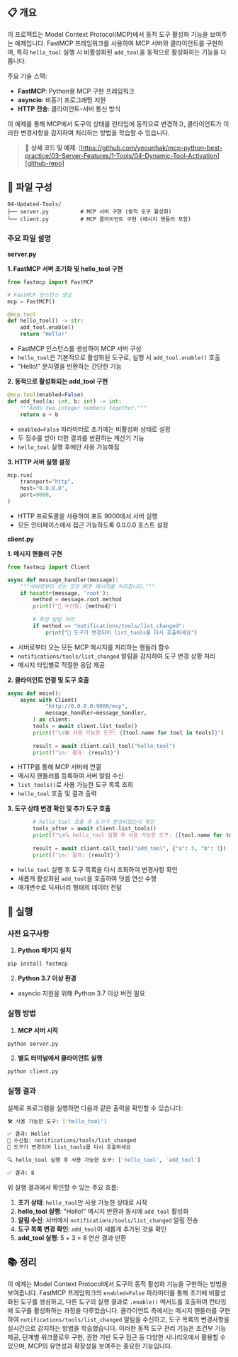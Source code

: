 ## 📋 개요

이 프로젝트는 Model Context Protocol(MCP)에서 동적 도구 활성화 기능을 보여주는 예제입니다. FastMCP 프레임워크를 사용하여 MCP 서버와 클라이언트를 구현하며, 특히 `hello_tool` 실행 시 비활성화된 `add_tool`을 동적으로 활성화하는 기능을 다룹니다. 

주요 기술 스택:
- **FastMCP**: Python용 MCP 구현 프레임워크
- **asyncio**: 비동기 프로그래밍 지원
- **HTTP 전송**: 클라이언트-서버 통신 방식

이 예제를 통해 MCP에서 도구의 상태를 런타임에 동적으로 변경하고, 클라이언트가 이러한 변경사항을 감지하여 처리하는 방법을 학습할 수 있습니다.

> 🔗 **상세 코드 및 예제**: [https://github.com/yeounhak/mcp-python-best-practice/03-Server-Features/1-Tools/04-Dynamic-Tool-Activation][github-repo]

[github-repo]: https://github.com/yeounhak/mcp-python-best-practice/03-Server-Features/1-Tools/04-Dynamic-Tool-Activation

## 📁 파일 구성

```
04-Updated-Tools/
├── server.py          # MCP 서버 구현 (동적 도구 활성화)
└── client.py          # MCP 클라이언트 구현 (메시지 핸들러 포함)
```

### 주요 파일 설명

**server.py**

**1. FastMCP 서버 초기화 및 hello_tool 구현**
```python
from fastmcp import FastMCP

# FastMCP 인스턴스 생성
mcp = FastMCP()

@mcp.tool
def hello_tool() -> str:
    add_tool.enable()
    return "Hello!"
```
- FastMCP 인스턴스를 생성하여 MCP 서버 구성
- `hello_tool`은 기본적으로 활성화된 도구로, 실행 시 `add_tool.enable()` 호출
- "Hello!" 문자열을 반환하는 간단한 기능

**2. 동적으로 활성화되는 add_tool 구현**
```python
@mcp.tool(enabled=False)
def add_tool(a: int, b: int) -> int:
    """Adds two integer numbers together."""
    return a + b
```
- `enabled=False` 파라미터로 초기에는 비활성화 상태로 설정
- 두 정수를 받아 더한 결과를 반환하는 계산기 기능
- `hello_tool` 실행 후에만 사용 가능해짐

**3. HTTP 서버 실행 설정**
```python
mcp.run(
    transport="http",
    host="0.0.0.0",
    port=9000,
)
```
- HTTP 프로토콜을 사용하여 포트 9000에서 서버 실행
- 모든 인터페이스에서 접근 가능하도록 0.0.0.0 호스트 설정

**client.py**

**1. 메시지 핸들러 구현**
```python
from fastmcp import Client

async def message_handler(message):
    """서버로부터 오는 모든 MCP 메시지를 처리합니다."""
    if hasattr(message, 'root'):
        method = message.root.method
        print(f"📨 수신됨: {method}")
        
        # 특정 알림 처리
        if method == "notifications/tools/list_changed":
            print("🔄 도구가 변경되어 list_tools를 다시 호출하세요")
```
- 서버로부터 오는 모든 MCP 메시지를 처리하는 핸들러 함수
- `notifications/tools/list_changed` 알림을 감지하여 도구 변경 상황 처리
- 메시지 타입별로 적절한 응답 제공

**2. 클라이언트 연결 및 도구 호출**
```python
async def main():
    async with Client(
            "http://0.0.0.0:9000/mcp",
            message_handler=message_handler,
        ) as client:
        tools = await client.list_tools()
        print(f"\n🛠️ 사용 가능한 도구: {[tool.name for tool in tools]}")
        
        result = await client.call_tool("hello_tool")
        print(f"\n✅ 결과: {result}")
```
- HTTP를 통해 MCP 서버에 연결
- 메시지 핸들러를 등록하여 서버 알림 수신
- `list_tools()`로 사용 가능한 도구 목록 조회
- `hello_tool` 호출 및 결과 출력

**3. 도구 상태 변경 확인 및 추가 도구 호출**
```python
        # hello_tool 호출 후 도구가 변경되었는지 확인
        tools_after = await client.list_tools()
        print(f"\n🔍 hello_tool 실행 후 사용 가능한 도구: {[tool.name for tool in tools_after]}")
        
        result = await client.call_tool("add_tool", {"a": 5, "b": 3})
        print(f"\n✅ 결과: {result}")
```
- `hello_tool` 실행 후 도구 목록을 다시 조회하여 변경사항 확인
- 새롭게 활성화된 `add_tool`을 호출하여 덧셈 연산 수행
- 매개변수로 딕셔너리 형태의 데이터 전달

## 🚀 실행

### 사전 요구사항

1. **Python 패키지 설치**
```bash
pip install fastmcp
```

2. **Python 3.7 이상 환경**
- asyncio 지원을 위해 Python 3.7 이상 버전 필요

### 실행 방법

1. **MCP 서버 시작**
```bash
python server.py
```

2. **별도 터미널에서 클라이언트 실행**
```bash
python client.py
```

### 실행 결과

실제로 프로그램을 실행하면 다음과 같은 출력을 확인할 수 있습니다:

```bash
🛠️ 사용 가능한 도구: ['hello_tool']

✅ 결과: Hello!
📨 수신됨: notifications/tools/list_changed
🔄 도구가 변경되어 list_tools를 다시 호출하세요

🔍 hello_tool 실행 후 사용 가능한 도구: ['hello_tool', 'add_tool']

✅ 결과: 8
```

위 실행 결과에서 확인할 수 있는 주요 흐름:

1. **초기 상태**: `hello_tool`만 사용 가능한 상태로 시작
2. **hello_tool 실행**: "Hello!" 메시지 반환과 동시에 `add_tool` 활성화
3. **알림 수신**: 서버에서 `notifications/tools/list_changed` 알림 전송
4. **도구 목록 변경 확인**: `add_tool`이 새롭게 추가된 것을 확인
5. **add_tool 실행**: 5 + 3 = 8 연산 결과 반환

## 📚 정리

이 예제는 Model Context Protocol에서 도구의 동적 활성화 기능을 구현하는 방법을 보여줍니다. FastMCP 프레임워크의 `enabled=False` 파라미터를 통해 초기에 비활성화된 도구를 생성하고, 다른 도구의 실행 결과로 `.enable()` 메서드를 호출하여 런타임에 도구를 활성화하는 과정을 다루었습니다. 클라이언트 측에서는 메시지 핸들러를 구현하여 `notifications/tools/list_changed` 알림을 수신하고, 도구 목록의 변경사항을 실시간으로 감지하는 방법을 학습했습니다. 이러한 동적 도구 관리 기능은 조건부 기능 제공, 단계별 워크플로우 구현, 권한 기반 도구 접근 등 다양한 시나리오에서 활용할 수 있으며, MCP의 유연성과 확장성을 보여주는 중요한 기능입니다.
